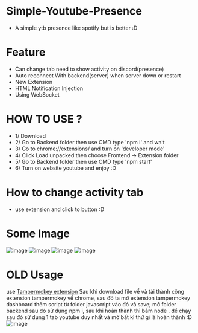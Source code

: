 # Simple-Youtube-Presence
- A simple ytb presence like spotify but is better :D

# Feature
- Can change tab need to show activity on discord(presence)
- Auto reconnect With backend(server) when server down or restart
- New Extension
- HTML Notification Injection
- Using WebSocket

# HOW TO USE ?
- 1/ Download
- 2/ Go to Backend folder then use CMD type 'npm i' and wait
- 3/ Go to chrome://extensions/ and turn on 'developer mode'
- 4/ Click Load unpacked then choose Frontend -> Extension folder
- 5/ Go to Backend folder then use CMD type 'npm start'
- 6/ Turn on website youtube and enjoy :D

# How to change activity tab
- use extension and click to button :D

# Some Image
![image](https://github.com/KanzuXHorizon/Simple-Youtube-Presence/assets/125113101/e6fc9a92-93a2-498b-b23c-cb5d07450b52)
![image](https://github.com/KanzuXHorizon/Simple-Youtube-Presence/assets/125113101/7af063df-4e4f-444d-b61c-c10e92c3d3bc)
![image](https://github.com/KanzuXHorizon/Simple-Youtube-Presence/assets/125113101/8cfceb95-08c5-4acf-9922-2beffe8ebe6d)
![image](https://github.com/KanzuXHorizon/Simple-Youtube-Presence/assets/125113101/3566daff-4335-4acd-ac23-7834bfc32375)

# OLD Usage
use [Tampermokey extension](https://chrome.google.com/webstore/detail/tampermonkey/dhdgffkkebhmkfjojejmpbldmpobfkfo?hl=vi)
Sau khi download file về và tải thành công extension tampermokey về chrome, sau đó ta mở extension tampermokey dashboard thêm script từ folder javascript vào đó và save;
mở folder backend sau đó sử dụng npm i, sau khi hoàn thành thì bấm node . để chạy
sau đó sử dụng 1 tab youtube duy nhất và mở bất kì thứ gì là hoàn thành :D
![image](https://github.com/KanzuXHorizon/Simple-Youtube-Presence/assets/125113101/f15415c4-5f62-4974-b897-7f0046a7fd60)
